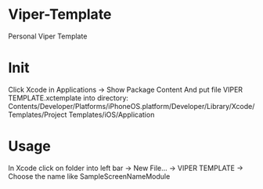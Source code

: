 # Viper-Template
Personal Viper Template

# Init

Click Xcode in Applications -> Show Package Content 
And put file VIPER TEMPLATE.xctemplate into directory:
Contents/Developer/Platforms/iPhoneOS.platform/Developer/Library/Xcode/Templates/Project Templates/iOS/Application

# Usage
In Xcode click on folder into left bar -> New File... -> VIPER TEMPLATE -> Choose the name like SampleScreenNameModule
